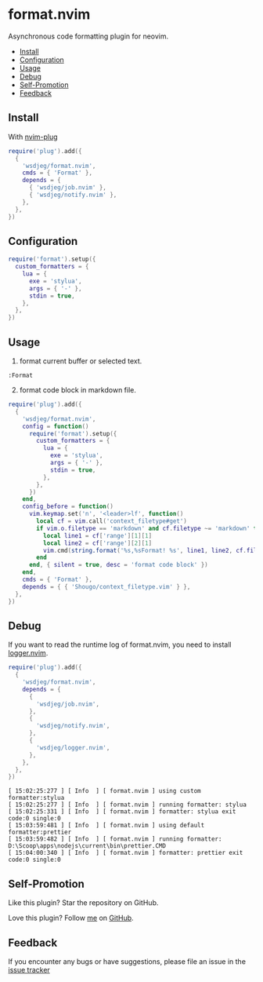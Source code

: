 # format.nvim

Asynchronous code formatting plugin for neovim.

<!-- vim-markdown-toc GFM -->

* [Install](#install)
* [Configuration](#configuration)
* [Usage](#usage)
* [Debug](#debug)
* [Self-Promotion](#self-promotion)
* [Feedback](#feedback)

<!-- vim-markdown-toc -->

## Install

With [nvim-plug](https://github.com/wsdjeg/nvim-plug)

```lua
require('plug').add({
  {
    'wsdjeg/format.nvim',
    cmds = { 'Format' },
    depends = {
      { 'wsdjeg/job.nvim' },
      { 'wsdjeg/notify.nvim' },
    },
  },
})
```

## Configuration

```lua
require('format').setup({
  custom_formatters = {
    lua = {
      exe = 'stylua',
      args = { '-' },
      stdin = true,
    },
  },
})
```

## Usage

1. format current buffer or selected text.

```
:Format
```

2. format code block in markdown file.

```lua
require('plug').add({
  {
    'wsdjeg/format.nvim',
    config = function()
      require('format').setup({
        custom_formatters = {
          lua = {
            exe = 'stylua',
            args = { '-' },
            stdin = true,
          },
        },
      })
    end,
    config_before = function()
      vim.keymap.set('n', '<leader>lf', function()
        local cf = vim.call('context_filetype#get')
        if vim.o.filetype == 'markdown' and cf.filetype ~= 'markdown' then
          local line1 = cf['range'][1][1]
          local line2 = cf['range'][2][1]
          vim.cmd(string.format('%s,%sFormat! %s', line1, line2, cf.filetype))
        end
      end, { silent = true, desc = 'format code block' })
    end,
    cmds = { 'Format' },
    depends = { { 'Shougo/context_filetype.vim' } },
  },
})
```

## Debug

If you want to read the runtime log of format.nvim, you need to install [logger.nvim](http://github.com/wsdjeg/logger.nvim).

```lua
require('plug').add({
  {
    'wsdjeg/format.nvim',
    depends = {
      {
        'wsdjeg/job.nvim',
      },
      {
        'wsdjeg/notify.nvim',
      },
      {
        'wsdjeg/logger.nvim',
      },
    },
  },
})
```

```
[ 15:02:25:277 ] [ Info  ] [ format.nvim ] using custom formatter:stylua
[ 15:02:25:277 ] [ Info  ] [ format.nvim ] running formatter: stylua
[ 15:02:25:331 ] [ Info  ] [ format.nvim ] formatter: stylua exit code:0 single:0
[ 15:03:59:481 ] [ Info  ] [ format.nvim ] using default formatter:prettier
[ 15:03:59:482 ] [ Info  ] [ format.nvim ] running formatter: D:\Scoop\apps\nodejs\current\bin\prettier.CMD
[ 15:04:00:340 ] [ Info  ] [ format.nvim ] formatter: prettier exit code:0 single:0
```

## Self-Promotion

Like this plugin? Star the repository on
GitHub.

Love this plugin? Follow [me](https://wsdjeg.net/) on
[GitHub](https://github.com/wsdjeg).

## Feedback

If you encounter any bugs or have suggestions, please file an issue in the [issue tracker](https://github.com/wsdjeg/format.nvim/issues)
